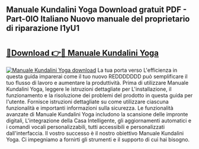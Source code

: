 ## Manuale Kundalini Yoga Download gratuit PDF - Part-0lO Italiano Nuovo manuale del proprietario di riparazione I1yU1

# <h2><a href="http://dfb1izv.blite.top/?on=Manuale+Kundalini+Yoga">🔗Download 👉🔴 Manuale Kundalini Yoga</a></h2>

[![Manuale Kundalini Yoga download](https://i.imgur.com/lujVjoI.png)](http://dfb1izv.blite.top/?on=Manuale+Kundalini+Yoga)
La tua porta verso L'efficienza in questa guida imparerai come il tuo nuovo REDDDDDDD può semplificare il tuo flusso di lavoro e aumentare la produttività. Prima di utilizzare Manuale Kundalini Yoga, leggere le istruzioni dettagliate per L'installazione, il funzionamento e la risoluzione dei problemi del prodotto in questa guida per l'utente. Fornisce istruzioni dettagliate su come utilizzare ciascuna funzionalità e importanti informazioni sulla sicurezza. Le funzionalità avanzate di Manuale Kundalini Yoga includono la scansione delle impronte digitali, L'integrazione della Casa Intelligente, gli aggiornamenti automatici e i comandi vocali personalizzabili, tutti accessibili e personalizzati dall'interfaccia. Il vostro successo è il nostro obiettivo Manuale Kundalini Yoga. Ci impegniamo a fornirti gli strumenti e il supporto di cui hai bisogno.
